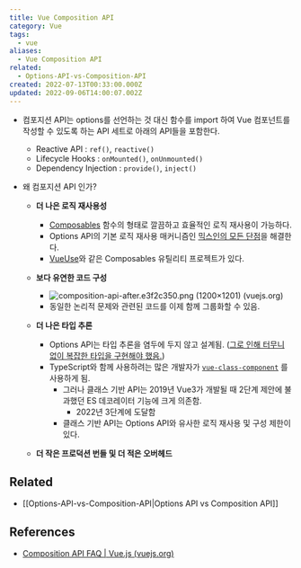 ```yaml
---
title: Vue Composition API
category: Vue
tags:
  - vue
aliases:
  - Vue Composition API
related:
  - Options-API-vs-Composition-API
created: 2022-07-13T00:33:00.000Z
updated: 2022-09-06T14:00:07.002Z
---
```


- 컴포지션 API는 options를 선언하는 것 대신 함수를 import 하여 Vue 컴포넌트를 작성할 수 있도록 하는 API 세트로 아래의 API들을 포함한다.
  - Reactive API : `ref()`, `reactive()`
  - Lifecycle Hooks : `onMounted()`, `onUnmounted()`
  - Dependency Injection : `provide()`, `inject()`
- 왜 컴포지션 API 인가?

  - **더 나은 로직 재사용성**
    - [Composables](https://vuejs.org/guide/reusability/composables.html) 함수의 형태로 깔끔하고 효율적인 로직 재사용이 가능하다.
    - Options API의 기본 로직 재사용 매커니즘인 [믹스인의 모든 단점](https://vuejs.org/guide/reusability/composables.html#comparisons-with-other-techniques)을 해결한다.
    - [VueUse](https://vueuse.org/)와 같은 Composables 유틸리티 프로젝트가 있다.
  - **보다 유연한 코드 구성**

    - ![composition-api-after.e3f2c350.png (1200×1201) (vuejs.org)](https://vuejs.org/assets/composition-api-after.e3f2c350.png)
    - 동일한 논리적 문제와 관련된 코드를 이제 함께 그룹화할 수 있음.

  - **더 나은 타입 추론**
    - Options API는 타입 추론을 염두에 두지 않고 설계됨. ([그로 인해 터무니 없이 복잡한 타입을 구현해야 했음.](https://github.com/vuejs/core/blob/44b95276f5c086e1d88fa3c686a5f39eb5bb7821/packages/runtime-core/src/componentPublicInstance.ts#L132-L165))
    - TypeScript와 함께 사용하려는 많은 개발자가 [`vue-class-component`](https://class-component.vuejs.org/) 를 사용하게 됨.
      - 그러나 클래스 기반 API는 2019년 Vue3가 개발될 때 2단계 제안에 불과했던 ES 데코레이터 기능에 크게 의존함.
        - 2022년 3단계에 도달함
      - 클래스 기반 API는 Options API와 유사한 로직 재사용 및 구성 제한이 있다.
  - **더 작은 프로덕션 번들 및 더 적은 오버헤드**

## Related

- [[Options-API-vs-Composition-API|Options API vs Composition API]]

## References

- [Composition API FAQ | Vue.js (vuejs.org)](https://vuejs.org/guide/extras/composition-api-faq.html#what-is-composition-api)
